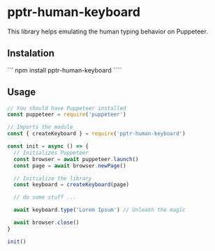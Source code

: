 # pptr-human-keyboard

This library helps emulating the human typing behavior on Puppeteer.

## Instalation

``` npm install pptr-human-keyboard ````

## Usage
```js
// You should have Puppeteer installed
const puppeteer = require('puppeteer')

// Imports the module
const { createKeyboard } = require('pptr-human-keyboard')

const init = async () => {
  // Initializes Puppeteer
  const browser = await puppeteer.launch()
  const page = await browser.newPage()

  // Initialize the library
  const keyboard = createKeyboard(page)

  // do some stuff ...

  await keyboard.type('Lorem Ipsum') // Unleash the magic

  await browser.close()
}

init()
```
